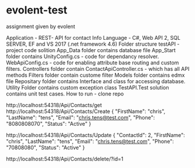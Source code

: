 # evolent-test
assignment given by evolent

Application - REST- API for contact Info
Language - C#, Web API 2, SQL SERVER, EF and VS 2017 (.net framework 4.6)
Folder structure
testAPI - project code solition
App_Data folder contains database file
App_Start folder contains 
UnityConfig.cs - code for dependancy resolver.
WebApiConfig.cs - code for enabling attribute base routing and custom filters.
Controllers folder contain ContactApiController.cs - which has all API methods
Filters folder contain custome filter
Models folder contains edmx file
Repositary folder contains Interface and class for accessing database.
Utility Folder contains custom exception class
TestAPI.Test solution contains unit test cases.
How to run -
clone repo 


http://localhost:54318/Api/Contacts/get
http://localhost:54318/Api/Contacts/Create
{
        "FirstName": "chris",
        "LastName": "tens",
        "Email": "chris.tens@test.com",
        "Phone": "8080808070",
        "Status": "Active"
    }

http://localhost:54318/Api/Contacts/Update
{
        "ContactId": 2,
        "FirstName": "chris",
        "LastName": "tens",
        "Email": "chris.tens@test.com",
        "Phone": "70808080",
        "Status": "Active"
    }

http://localhost:54318/Api/Contacts/delete/?id=1

